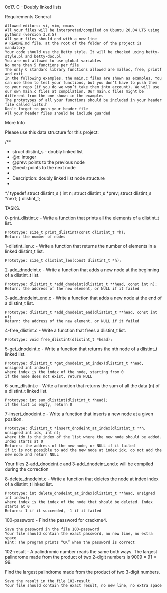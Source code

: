 0x17. C - Doubly linked lists

Requirements
General

    Allowed editors: vi, vim, emacs
    All your files will be interpreted/compiled on Ubuntu 20.04 LTS using python3 (version 3.8.5)
    All your files should end with a new line
    A README.md file, at the root of the folder of the project is mandatory
    Your code should use the Betty style. It will be checked using betty-style.pl and betty-doc.pl
    You are not allowed to use global variables
    No more than 5 functions per file
    The only C standard library functions allowed are malloc, free, printf and exit
    In the following examples, the main.c files are shown as examples. You can use them to test your functions, but you don’t have to push them to your repo (if you do we won’t take them into account). We will use our own main.c files at compilation. Our main.c files might be different from the one shown in the examples
    The prototypes of all your functions should be included in your header file called lists.h
    Don’t forget to push your header file
    All your header files should be include guarded

More Info

Please use this data structure for this project:

/**
 * struct dlistint_s - doubly linked list
 * @n: integer
 * @prev: points to the previous node
 * @next: points to the next node
 *
 * Description: doubly linked list node structure
 * 
 */
typedef struct dlistint_s
{
    int n;
    struct dlistint_s *prev;
    struct dlistint_s *next;
} dlistint_t;


TASKS.

0-print_dlistint.c - Write a function that prints all the elements of a dlistint_t list.

    Prototype: size_t print_dlistint(const dlistint_t *h);
    Return: the number of nodes

1-dlistint_len.c - Write a function that returns the number of elements in a linked dlistint_t list.

    Prototype: size_t dlistint_len(const dlistint_t *h);

2-add_dnodeint.c - Write a function that adds a new node at the beginning of a dlistint_t list.

    Prototype: dlistint_t *add_dnodeint(dlistint_t **head, const int n);
    Return: the address of the new element, or NULL if it failed

3-add_dnodeint_end.c - Write a function that adds a new node at the end of a dlistint_t list.

    Prototype: dlistint_t *add_dnodeint_end(dlistint_t **head, const int n);
    Return: the address of the new element, or NULL if it failed

4-free_dlistint.c - Write a function that frees a dlistint_t list.

    Prototype: void free_dlistint(dlistint_t *head);

5-get_dnodeint.c - Write a function that returns the nth node of a dlistint_t linked list.

    Prototype: dlistint_t *get_dnodeint_at_index(dlistint_t *head, unsigned int index);
    where index is the index of the node, starting from 0
    if the node does not exist, return NULL

6-sum_dlistint.c - Write a function that returns the sum of all the data (n) of a dlistint_t linked list.

    Prototype: int sum_dlistint(dlistint_t *head);
    if the list is empty, return 0

7-insert_dnodeint.c - Write a function that inserts a new node at a given position.

    Prototype: dlistint_t *insert_dnodeint_at_index(dlistint_t **h, unsigned int idx, int n);
    where idx is the index of the list where the new node should be added. Index starts at 0
    Returns: the address of the new node, or NULL if it failed
    if it is not possible to add the new node at index idx, do not add the new node and return NULL

Your files 2-add_dnodeint.c and 3-add_dnodeint_end.c will be compiled during the correction

8-delete_dnodeint.c - Write a function that deletes the node at index index of a dlistint_t linked list.

    Prototype: int delete_dnodeint_at_index(dlistint_t **head, unsigned int index);
    where index is the index of the node that should be deleted. Index starts at 0
    Returns: 1 if it succeeded, -1 if it failed

100-password - Find the password for crackme4.

    Save the password in the file 100-password
    Your file should contain the exact password, no new line, no extra space
    Hint: The program prints “OK” when the password is correct

102-result - A palindromic number reads the same both ways. The largest palindrome made from the product of two 2-digit numbers is 9009 = 91 × 99.

Find the largest palindrome made from the product of two 3-digit numbers.

    Save the result in the file 102-result
    Your file should contain the exact result, no new line, no extra space


